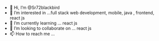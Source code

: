 - 👋 Hi, I’m @Sr72blackbird
- 👀 I’m interested in ...full stack web development, mobile, java , frontend, react js
- 🌱 I’m currently learning ... react js
- 💞️ I’m looking to collaborate on ... react js
- 📫 How to reach me ...

<!---
Sr72blackbird/Sr72blackbird is a ✨ special ✨ repository because its `README.md` (this file) appears on your GitHub profile.
You can click the Preview link to take a look at your changes.
--->
